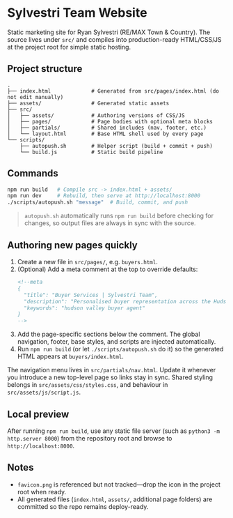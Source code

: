 # Sylvestri Team Website

Static marketing site for Ryan Sylvestri (RE/MAX Town & Country). The source lives under `src/` and compiles into production-ready HTML/CSS/JS at the project root for simple static hosting.

## Project structure

```
.
├── index.html             # Generated from src/pages/index.html (do not edit manually)
├── assets/                # Generated static assets
├── src/
│   ├── assets/            # Authoring versions of CSS/JS
│   ├── pages/             # Page bodies with optional meta blocks
│   ├── partials/          # Shared includes (nav, footer, etc.)
│   └── layout.html        # Base HTML shell used by every page
└── scripts/
    ├── autopush.sh        # Helper script (build + commit + push)
    └── build.js           # Static build pipeline
```

## Commands

```bash
npm run build   # Compile src -> index.html + assets/
npm run dev     # Rebuild, then serve at http://localhost:8000
./scripts/autopush.sh "message"  # Build, commit, and push
```

> `autopush.sh` automatically runs `npm run build` before checking for changes, so output files are always in sync with the source.

## Authoring new pages quickly

1. Create a new file in `src/pages/`, e.g. `buyers.html`.
2. (Optional) Add a meta comment at the top to override defaults:
   ```html
   <!--meta
   {
     "title": "Buyer Services | Sylvestri Team",
     "description": "Personalised buyer representation across the Hudson Valley",
     "keywords": "hudson valley buyer agent"
   }
   -->
   ```
3. Add the page-specific sections below the comment. The global navigation, footer, base styles, and scripts are injected automatically.
4. Run `npm run build` (or let `./scripts/autopush.sh` do it) so the generated HTML appears at `buyers/index.html`.

The navigation menu lives in `src/partials/nav.html`. Update it whenever you introduce a new top-level page so links stay in sync. Shared styling belongs in `src/assets/css/styles.css`, and behaviour in `src/assets/js/script.js`.

## Local preview

After running `npm run build`, use any static file server (such as `python3 -m http.server 8000`) from the repository root and browse to `http://localhost:8000`.

## Notes

- `favicon.png` is referenced but not tracked—drop the icon in the project root when ready.
- All generated files (`index.html`, `assets/`, additional page folders) are committed so the repo remains deploy-ready.
